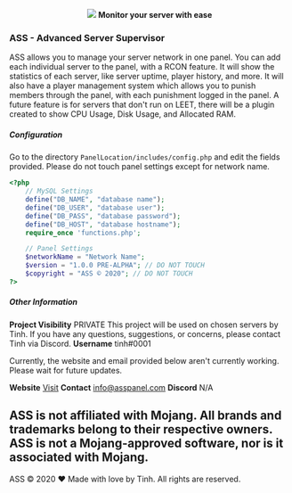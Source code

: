<p align="center">
    <a href="https://asspanel.com"><img src="https://cdn.discordapp.com/attachments/775500306930335815/779044673524203520/asspanel-01.png"></img></a>
    <b>Monitor your server with ease</b>
</p>

### ASS - Advanced Server Supervisor
ASS allows you to manage your server network in one panel. You can add each individual server to the panel, with a RCON feature. It will show the statistics of each server, like server uptime, player history, and more. It will also have a player management system which allows you to punish members through the panel, with each punishment logged in the panel. A future feature is for servers that don't run on LEET, there will be a plugin created to show CPU Usage, Disk Usage, and Allocated RAM.


##### Configuration
Go to the directory `PanelLocation/includes/config.php` and edit the fields provided. Please do not touch panel settings except for network name.
```php
<?php
    // MySQL Settings
    define("DB_NAME", "database name");
    define("DB_USER", "database user");
    define("DB_PASS", "database password");
    define("DB_HOST", "database hostname");
    require_once 'functions.php';

    // Panel Settings
    $networkName = "Network Name";
    $version = "1.0.0 PRE-ALPHA"; // DO NOT TOUCH
    $copyright = "ASS © 2020"; // DO NOT TOUCH
?>
```
##### Other Information

**Project Visibility** PRIVATE 
This project will be used on chosen servers by Tinh. If you have any questions, suggestions, or concerns, please contact Tinh via Discord.
**Username** tinh#0001

Currently, the website and email provided below aren't currently working. Please wait for future updates.

**Website** [Visit](https://asspanel.com)
**Contact** info@asspanel.com
**Discord** N/A

ASS is not affiliated with Mojang. All brands and trademarks belong to their respective owners. ASS is not a Mojang-approved software, nor is it associated with Mojang.
---
ASS © 2020 ❤ Made with love by Tinh. All rights are reserved.
